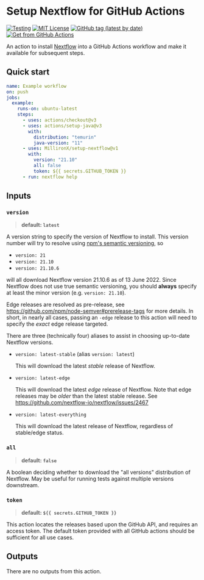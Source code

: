 # Setup Nextflow for GitHub Actions

[![Testing](https://github.com/MillironX/setup-nextflow/actions/workflows/example.yml/badge.svg)](https://github.com/MillironX/setup-nextflow/actions/workflows/example.yml)
[![MIT License](https://img.shields.io/github/license/MillironX/setup-nextflow?logo=opensourceinitiative)](https://github.com/MillironX/setup-nextflow/blob/master/LICENSE)
[![GitHub tag (latest by date)](https://img.shields.io/github/v/tag/MillironX/setup-nextflow?logo=github)](https://github.com/MillironX/setup-nextflow/releases/latest)
[![Get from GitHub Actions](https://img.shields.io/static/v1?label=actions&message=marketplace&color=green&logo=githubactions)](https://github.com/marketplace/setup-nextflow)

An action to install [Nextflow](https://nextflow.io) into a GitHub Actions workflow and make it available for subsequent steps.

## Quick start

```yaml
name: Example workflow
on: push
jobs:
  example:
    runs-on: ubuntu-latest
    steps:
      - uses: actions/checkout@v3
      - uses: actions/setup-java@v3
        with:
          distribution: "temurin"
          java-version: "11"
      - uses: MillironX/setup-nextflow@v1
        with:
          version: "21.10"
          all: false
          token: ${{ secrets.GITHUB_TOKEN }}
      - run: nextflow help
```

## Inputs

### `version`

> **default: `latest`**

A version string to specify the version of Nextflow to install. This version number will try to resolve using [npm's semantic versioning](https://github.com/npm/node-semver), so

- `version: 21`
- `version: 21.10`
- `version: 21.10.6`

will all download Nextflow version 21.10.6 as of 13 June 2022. Since Nextflow does not use true semantic versioning, you should **always** specify at least the minor version (e.g. `version: 21.10`).

Edge releases are resolved as pre-release, see <https://github.com/npm/node-semver#prerelease-tags> for more details. In short, in nearly all cases, passing an `-edge` release to this action will need to specify the _exact_ edge release targeted.

There are three (technically four) aliases to assist in choosing up-to-date Nextflow versions.

- `version: latest-stable` (alias `version: latest`)

    This will download the latest _stable_ release of Nextflow.

- `version: latest-edge`

    This will download the latest _edge_ release of Nextflow. Note that edge releases may be _older_ than the latest stable release. See https://github.com/nextflow-io/nextflow/issues/2467

- `version: latest-everything`

     This will download the latest release of Nextflow, regardless of stable/edge status.

### `all`

> **default: `false`**

A boolean deciding whether to download the "all versions" distribution of Nextflow. May be useful for running tests against multiple versions downstream.

### `token`

> **default: `${{ secrets.GITHUB_TOKEN }}`**

This action locates the releases based upon the GitHub API, and requires an access token. The default token provided with all GitHub actions should be sufficient for all use cases.

## Outputs

There are no outputs from this action.

